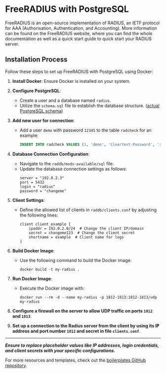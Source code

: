 # FreeRADIUS with PostgreSQL

FreeRADIUS is an open-source implementation of RADIUS, an IETF protocol for AAA (Authorisation, Authentication, and Accounting). More information can be found on the FreeRADIUS website, where you can find the whole documentation as well as a quick start guide to quick start your RADIUS server.

## Installation Process

Follow these steps to set up FreeRADIUS with PostgreSQL using Docker:

1. **Install Docker**: Ensure Docker is installed on your system.

2. **Configure PostgreSQL**:
    - Create a user and a database named `radius`.
    - Utilize the `schema.sql` file to establish the database structure. ([actual PostgreSQL schema](https://github.com/FreeRADIUS/freeradius-server/blob/master/raddb/mods-config/sql/main/postgresql/schema.sql))

3. **Add new user for connection**:
   - Add a user `demo` with password `12345` to the table `radcheck` for an example:
     ```sql
     INSERT INTO radcheck VALUES (1, 'demo', 'Cleartext-Password', ':=', '12345');
      ```

4. **Database Connection Configuration**:
    - Navigate to the `raddb/mods-available/sql` file.
    - Update the database connection settings as follows:
      ```
      server = "192.0.2.3"
      port = 5432
      login = "radius"
      password = "changeme"
      ```

5. **Client Settings**:
    - Define the allowed list of clients in `raddb/clients.conf` by adjusting the following lines:
      ```
      client client_example {
          ipaddr = 192.0.2.0/24  # Change the client IP/domain
          secret = changeme123  # Change the client secret
          shortname = example  # Client name for logs
      }
      ```

6. **Build Docker Image**:
    - Use the following command to build the Docker image:
      ```shell
      docker build -t my-radius .
      ```

7. **Run Docker Image**:
    - Execute the Docker image with:
      ```shell
      docker run --rm -d --name my-radius -p 1812-1813:1812-1813/udp my-radius
      ```
8. **Configure a firewall on the server to allow UDP traffic on ports `1812` and `1813`**.
9. **Set up a connection to the Radius server from the client by using its IP address and port number `1812` and secret in file `clients.conf`**.

---

***Ensure to replace placeholder values like IP addresses, login credentials, and client secrets with your specific configurations.***


For more resources and templates, check out the [boilerplates GitHub repository](https://github.com/dminglv/boilerplates).